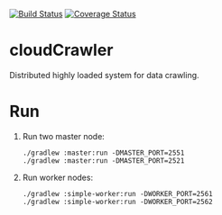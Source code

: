 [![Build Status](https://travis-ci.org/Jaitl/cloud-crawler.svg?branch=master)](https://travis-ci.org/Jaitl/cloud-crawler)
[![Coverage Status](https://coveralls.io/repos/github/Jaitl/cloud-crawler/badge.svg?branch=master)](https://coveralls.io/github/Jaitl/cloud-crawler?branch=master)
# cloudCrawler
Distributed highly loaded system for data crawling.

# Run
1. Run two master node:
    ```
    ./gradlew :master:run -DMASTER_PORT=2551
    ./gradlew :master:run -DMASTER_PORT=2521
    ```
2. Run worker nodes:
    ```
    ./gradlew :simple-worker:run -DWORKER_PORT=2561
    ./gradlew :simple-worker:run -DWORKER_PORT=2562
    ```
